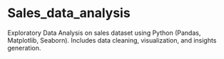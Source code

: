 # Sales_data_analysis
Exploratory Data Analysis on sales dataset using Python (Pandas, Matplotlib, Seaborn). Includes data cleaning, visualization, and insights generation.
